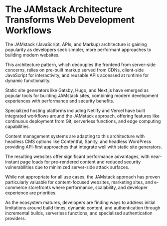 # The JAMstack Architecture Transforms Web Development Workflows

The JAMstack (JavaScript, APIs, and Markup) architecture is gaining popularity as developers seek simpler, more performant approaches to building modern websites.

This architecture pattern, which decouples the frontend from server-side concerns, relies on pre-built markup served from CDNs, client-side JavaScript for interactivity, and reusable APIs accessed at runtime for dynamic functionality.

Static site generators like Gatsby, Hugo, and Next.js have emerged as popular tools for building JAMstack sites, combining modern development experiences with performance and security benefits.

Specialized hosting platforms including Netlify and Vercel have built integrated workflows around the JAMstack approach, offering features like continuous deployment from Git, serverless functions, and edge computing capabilities.

Content management systems are adapting to this architecture with headless CMS options like Contentful, Sanity, and headless WordPress providing API-first approaches that integrate well with static site generators.

The resulting websites offer significant performance advantages, with near-instant page loads for pre-rendered content and reduced security vulnerabilities due to minimized server-side attack surfaces.

While not appropriate for all use cases, the JAMstack approach has proven particularly valuable for content-focused websites, marketing sites, and e-commerce storefronts where performance, scalability, and developer experience are priorities.

As the ecosystem matures, developers are finding ways to address initial limitations around build times, dynamic content, and authentication through incremental builds, serverless functions, and specialized authentication providers.